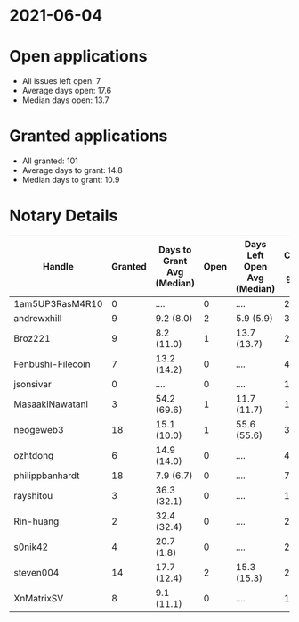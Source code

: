 2021-06-04
==========

# Open applications

- All issues left open: 7
- Average days open: 17.6
- Median days open: 13.7

# Granted applications

- All granted: 101
- Average days to grant: 14.8
- Median days to grant: 10.9

# Notary Details

| Handle            |   Granted | Days to Grant Avg (Median)   |   Open | Days Left Open Avg (Median)   |   Closed (no grant) |
|-------------------|-----------|------------------------------|--------|-------------------------------|---------------------|
| 1am5UP3RasM4R10   |         0 | ....                         |      0 | ....                          |                   2 |
| andrewxhill       |         9 | 9.2  (8.0)                   |      2 | 5.9  (5.9)                    |                  33 |
| Broz221           |         9 | 8.2  (11.0)                  |      1 | 13.7  (13.7)                  |                  25 |
| Fenbushi-Filecoin |         7 | 13.2  (14.2)                 |      0 | ....                          |                  45 |
| jsonsivar         |         0 | ....                         |      0 | ....                          |                  13 |
| MasaakiNawatani   |         3 | 54.2  (69.6)                 |      1 | 11.7  (11.7)                  |                  19 |
| neogeweb3         |        18 | 15.1  (10.0)                 |      1 | 55.6  (55.6)                  |                  35 |
| ozhtdong          |         6 | 14.9  (14.0)                 |      0 | ....                          |                  42 |
| philippbanhardt   |        18 | 7.9  (6.7)                   |      0 | ....                          |                  73 |
| rayshitou         |         3 | 36.3  (32.1)                 |      0 | ....                          |                  11 |
| Rin-huang         |         2 | 32.4  (32.4)                 |      0 | ....                          |                   2 |
| s0nik42           |         4 | 20.7  (1.8)                  |      0 | ....                          |                  20 |
| steven004         |        14 | 17.7  (12.4)                 |      2 | 15.3  (15.3)                  |                  27 |
| XnMatrixSV        |         8 | 9.1  (11.1)                  |      0 | ....                          |                  15 |